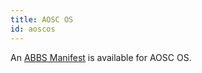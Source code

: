 ```yaml
---
title: AOSC OS
id: aoscos
---
```

An [ABBS Manifest](https://github.com/AOSC-Dev/aosc-os-abbs/tree/staging/extra-utils/tilix) is available for AOSC OS.

